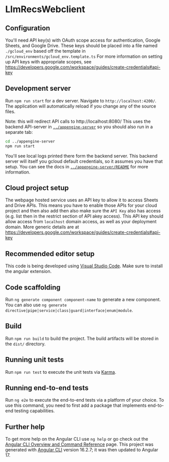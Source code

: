 # LlmRecsWebclient

## Configuration
You'll need API key(s) with OAuth scope access for authentication, Google Sheets, and Google Drive. These keys
should be placed into a file named `./gcloud_env` based off the template in `/src/environments/gcloud_env.template.ts`
For more information on setting up API keys with appropriate scopes, see https://developers.google.com/workspace/guides/create-credentials#api-key

## Development server

Run `npm run start` for a dev server. Navigate to `http://localhost:4200/`. The application will automatically reload if you change any of the source files.

Note: this will redirect API calls to http://localhost:8080/ This uses the backend API-server in [`../appengine-server`](../appengine-server) so you should also run in a separate tab:

```sh
cd ../appengine-server
npm run start
```

You'll see local logs printed there form the backend server. This backend server will itself you gcloud default credentials, so it assumes you have that setup. You can see the docs in [`../appengine-server/README`](../appengine-server/README) for more information.

## Cloud project setup

The webpage hosted service uses an API key to allow it to access Sheets and Drive APIs. This means you have to enable those APIs for your cloud project and then also add then also make sure the `API Key` also has access (e.g. list then in the restrict section of API akey access). This API key should allow access from `localhost` domain access, as well as your deployment domain. More generic details are at https://developers.google.com/workspace/guides/create-credentials#api-key

## Recommended editor setup

This code is being developed using [Visual Studio Code](https://code.visualstudio.com/). Make sure to install the angular extension.

## Code scaffolding

Run `ng generate component component-name` to generate a new component. You can also use `ng generate directive|pipe|service|class|guard|interface|enum|module`.

## Build

Run `npm run build` to build the project. The build artifacts will be stored in the `dist/` directory.

## Running unit tests

Run `npm run test` to execute the unit tests via [Karma](https://karma-runner.github.io).

## Running end-to-end tests

Run `ng e2e` to execute the end-to-end tests via a platform of your choice. To use this command, you need to first add a package that implements end-to-end testing capabilities.

## Further help

To get more help on the Angular CLI use `ng help` or go check out the [Angular CLI Overview and Command Reference](https://angular.io/cli) page. This project was generated with [Angular CLI](https://github.com/angular/angular-cli) version 16.2.7; it was then updated to Angular 17.

